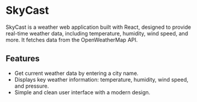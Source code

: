 # SkyCast

SkyCast is a weather web application built with React, designed to provide real-time weather data, including temperature, humidity, wind speed, and more. It fetches data from the OpenWeatherMap API.

## Features

- Get current weather data by entering a city name.
- Displays key weather information: temperature, humidity, wind speed, and pressure.
- Simple and clean user interface with a modern design.
